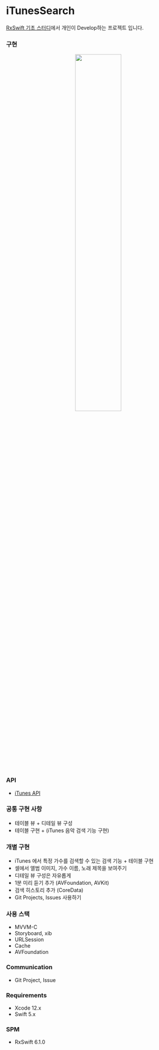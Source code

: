 # iTunesSearch

[RxSwift 기초 스터디](https://www.notion.so/RxSwift-213ed9b3dab846cab19ff96c1afe21a4)에서 개인이 Develop하는 프로젝트 입니다.

### 구현

<center><img src="https://github.com/hansangjin96/iTunesSearch/blob/main/%ED%99%94%EB%A9%B4%20%EA%B8%B0%EB%A1%9D%202021-05-23%20%EC%98%A4%ED%9B%84%206.48.03.gif" width="50%" height="50%"></center>

### API

- [iTunes API](https://developer.apple.com/library/archive/documentation/AudioVideo/Conceptual/iTuneSearchAPI/index.html#//apple_ref/doc/uid/TP40017632-CH3-SW1)

### **공통 구현 사항**

- 테이블 뷰 + 디테일 뷰 구성
- 테이블 구현 + (iTunes 음악 검색 기능 구현)

### **개별 구현**

- iTunes 에서 특정 가수를 검색할 수 있는 검색 기능 + 테이블 구현
- 셀에서 앨범 이미지, 가수 이름, 노래 제목을 보여주기
- 디테일 뷰 구성은 자유롭게
- 1분 미리 듣기 추가 (AVFoundation, AVKit)
- 검색 히스토리 추가 (CoreData)
- Git Projects, Issues 사용하기

### **사용 스택**

- MVVM-C
- Storyboard, xib
- URLSession
- Cache
- AVFoundation

### **Communication**

- Git Project, Issue

### **Requirements**

- Xcode 12.x
- Swift 5.x

### **SPM**

- RxSwift 6.1.0
